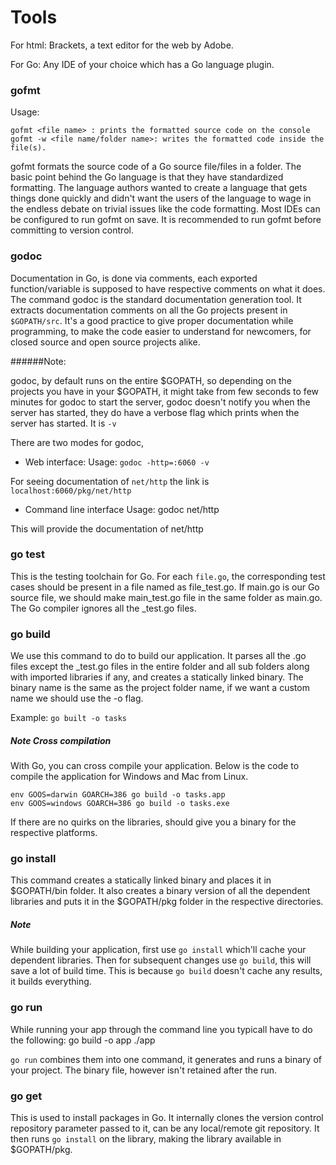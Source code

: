 # Tools

For html: Brackets, a text editor for the web by Adobe.

For Go: Any IDE of your choice which has a Go language plugin.

### gofmt

Usage:

	gofmt <file name> : prints the formatted source code on the console
	gofmt -w <file name/folder name>: writes the formatted code inside the file(s).

gofmt formats the source code of a Go source file/files in a folder. The basic point behind the Go language is that they have standardized formatting. The language authors wanted to create a language that gets things done quickly and didn't want the users of the language to wage in the endless debate on trivial issues like the code formatting. Most IDEs can be configured to run gofmt on save. It is recommended to run gofmt before committing to version control.

### godoc

Documentation in Go, is done via comments, each exported function/variable is supposed to have respective comments on what it does. The command godoc is the standard documentation generation tool. It extracts documentation comments on all the Go projects present in `$GOPATH/src`. It's a good practice to give proper documentation while programming, to make the code easier to understand for newcomers, for closed source and open source projects alike. 

######Note:

godoc, by default runs on the entire $GOPATH, so depending on the projects you have in your $GOPATH, it might take from few seconds to few minutes for godoc to start the server, godoc doesn't notify you when the server has started, they do have a verbose flag which prints when the server has started. It is `-v`

There are two modes for godoc, 

* Web interface: 
Usage: `godoc -http=:6060 -v` 

For seeing documentation of `net/http` the link is `localhost:6060/pkg/net/http`

* Command line interface
Usage: godoc net/http

This will provide the documentation of net/http

### go test

This is the testing toolchain for Go. For each `file.go`, the corresponding test cases should be present in a file named as file_test.go. 
If main.go is our Go source file, we should make main_test.go file in the same folder as main.go. The Go compiler ignores all the _test.go files.

### go build

We use this command to do to build our application. It parses all the .go files except the _test.go files in the entire folder and all sub folders along with imported libraries if any, and creates a statically linked binary. The binary name is the same as the project folder name, if we want a custom name we should use the -o flag. 

Example: `go built -o tasks` 

##### Note Cross compilation

With Go, you can cross compile your application. Below is the code to compile the application for Windows and Mac from Linux. 

	env GOOS=darwin GOARCH=386 go build -o tasks.app
	env GOOS=windows GOARCH=386 go build -o tasks.exe

If there are no quirks on the libraries, should give you a binary for the respective platforms.

### go install

This command creates a statically linked binary and places it in $GOPATH/bin folder. It also creates a binary version of all the dependent libraries and puts it in the $GOPATH/pkg folder in the respective directories.

##### Note

While building your application, first use `go install` which'll cache your dependent libraries. Then for subsequent changes use `go build`, this will save a lot of build time. This is because `go build` doesn't cache any results, it builds everything. 
 
### go run

While running your app through the command line you typicall have to do the following:
	go build -o app
	./app

`go run` combines them into one command, it generates and runs a binary of your project. The binary file, however isn't retained after the run.  

### go get

This is used to install packages in Go. It internally clones the version control repository parameter passed to it, can be any local/remote git repository. It then runs `go install` on the library, making the library available in $GOPATH/pkg. 